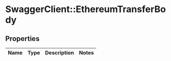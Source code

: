 # SwaggerClient::EthereumTransferBody

## Properties
Name | Type | Description | Notes
------------ | ------------- | ------------- | -------------

